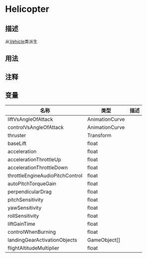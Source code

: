 # Helicopter

## 描述
从[Vehicle](./Vehicle.md)类派生

## 用法

## 注释

## 变量

| 名称 | 类型 | 描述 |
| ----------- | ----------- | ----------- |
| liftVsAngleOfAttack | AnimationCurve |  |
| controlVsAngleOfAttack | AnimationCurve |  |
| thruster | Transform |  |
| baseLift | float |  |
| acceleration | float |  |
| accelerationThrottleUp | float |  |
| accelerationThrottleDown |  float|  |
| throttleEngineAudioPitchControl | float |  |
| autoPitchTorqueGain | float |  |
| perpendicularDrag | float |  |
| pitchSensitivity  | float |  |
| yawSensitivity | float |  |
| rollSensitivity  | float |  |
| liftGainTime  | float |  |
| controlWhenBurning  | float |  |
| landingGearActivationObjects | GameObject[] |  |
| flightAltitudeMultiplier | float |  |
